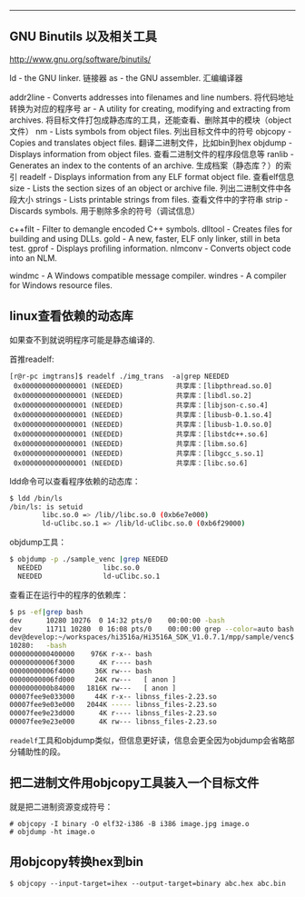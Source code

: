 ---

## GNU Binutils 以及相关工具

http://www.gnu.org/software/binutils/

ld - the GNU linker. 链接器
as - the GNU assembler. 汇编编译器

addr2line - Converts addresses into filenames and line numbers. 将代码地址转换为对应的程序号
ar - A utility for creating, modifying and extracting from archives. 将目标文件打包成静态库的工具，还能查看、删除其中的模块（object文件）
nm - Lists symbols from object files. 列出目标文件中的符号
objcopy - Copies and translates object files. 翻译二进制文件，比如bin到hex
objdump - Displays information from object files. 查看二进制文件的程序段信息等
ranlib - Generates an index to the contents of an archive. 生成档案（静态库？）的索引
readelf - Displays information from any ELF format object file. 查看elf信息
size - Lists the section sizes of an object or archive file. 列出二进制文件中各段大小
strings - Lists printable strings from files.  查看文件中的字符串
strip - Discards symbols. 用于剔除多余的符号（调试信息）

c++filt - Filter to demangle encoded C++ symbols. 
dlltool - Creates files for building and using DLLs.
gold - A new, faster, ELF only linker, still in beta test.
gprof - Displays profiling information.
nlmconv - Converts object code into an NLM.

windmc - A Windows compatible message compiler.
windres - A compiler for Windows resource files.

## linux查看依赖的动态库

如果查不到就说明程序可能是静态编译的.

首推readelf:

```
[r@r-pc imgtrans]$ readelf ./img_trans  -a|grep NEEDED
 0x0000000000000001 (NEEDED)             共享库：[libpthread.so.0]
 0x0000000000000001 (NEEDED)             共享库：[libdl.so.2]
 0x0000000000000001 (NEEDED)             共享库：[libjson-c.so.4]
 0x0000000000000001 (NEEDED)             共享库：[libusb-0.1.so.4]
 0x0000000000000001 (NEEDED)             共享库：[libusb-1.0.so.0]
 0x0000000000000001 (NEEDED)             共享库：[libstdc++.so.6]
 0x0000000000000001 (NEEDED)             共享库：[libm.so.6]
 0x0000000000000001 (NEEDED)             共享库：[libgcc_s.so.1]
 0x0000000000000001 (NEEDED)             共享库：[libc.so.6]

```

ldd命令可以查看程序依赖的动态库：
```bash
$ ldd /bin/ls
/bin/ls: is setuid
        libc.so.0 => /lib//libc.so.0 (0xb6e7e000)
        ld-uClibc.so.1 => /lib/ld-uClibc.so.0 (0xb6f29000)

```

objdump工具：
```bash
$ objdump -p ./sample_venc |grep NEEDED
  NEEDED               libc.so.0
  NEEDED               ld-uClibc.so.1

```

查看正在运行中的程序的依赖库：
```bash
$ ps -ef|grep bash
dev      10280 10276  0 14:32 pts/0    00:00:00 -bash
dev      11711 10280  0 16:08 pts/0    00:00:00 grep --color=auto bash
dev@develop:~/workspaces/hi3516a/Hi3516A_SDK_V1.0.7.1/mpp/sample/venc$ pmap 10280 |head
10280:   -bash
0000000000400000    976K r-x-- bash
00000000006f3000      4K r---- bash
00000000006f4000     36K rw--- bash
00000000006fd000     24K rw---   [ anon ]
0000000000b84000   1816K rw---   [ anon ]
00007fee9e033000     44K r-x-- libnss_files-2.23.so
00007fee9e03e000   2044K ----- libnss_files-2.23.so
00007fee9e23d000      4K r---- libnss_files-2.23.so
00007fee9e23e000      4K rw--- libnss_files-2.23.so
```

`readelf`工具和objdump类似，但信息更好读，信息会更全因为objdump会省略部分辅助性的段。

## 把二进制文件用objcopy工具装入一个目标文件

就是把二进制资源变成符号：

```
# objcopy -I binary -O elf32-i386 -B i386 image.jpg image.o
# objdump -ht image.o
```

## 用objcopy转换hex到bin

```
$ objcopy --input-target=ihex --output-target=binary abc.hex abc.bin
```

